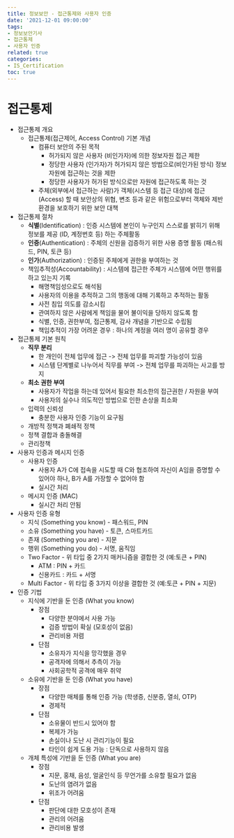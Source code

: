 ```yaml
---
title: 정보보안 - 접근통제와 사용자 인증
date: '2021-12-01 09:00:00'
tags:
- 정보보안기사
- 접근통제
- 사용자 인증
related: true
categories:
- IS_Certification
toc: true
---
```


# 접근통제
- 접근통제 개요
    + 접근통제(접근제어, Access Control) 기본 개념
        * 컴퓨터 보안의 주된 목적
            - 허가되지 않은 사용자 (비인가자)에 의한 정보자원 접근 제한
            - 정당한 사용자 (인가자)가 허가되지 않은 방법으로(비인가된 방식) 정보자원에 접근하는 것을 제한
            - 정당한 사용자가 허가된 방식으로만 자원에 접근하도록 하는 것
        * 주체(외부에서 접근하는 사람)가 객체(시스템 등 접근 대상)에 접근(Access) 할 때 보안상의 위협, 변조 등과 같은 위험으로부터 객체와 제반 환경을 보호하기 위한 보안 대책
- 접근통제 절차
    + **식별**(Identification) : 인증 시스템에 본인이 누구인지 스스로를 밝히기 위해 정보를 제공 (ID, 계정번호 등) 하는 주체활동
    + **인증**(Authentication) : 주체의 신원을 검증하기 위한 사용 증명 활동 (패스워드, PIN, 토큰 등)
    + **인가**(Authorization) : 인증된 주체에게 권한을 부여하는 것
    + 책임추적성(Accountability) : 시스템에 접근한 주체가 시스템에 어떤 행위를 하고 있는지 기록
        * 해명책임성으로도 해석됨
        * 사용자의 이용을 추적하고 그의 행동에 대해 기록하고 추적하는 활동
        * 사전 침입 의도를 감소시킴
        * 관여하지 않은 사람에게 책임을 물어 불이익을 당하지 않도록 함
        * 식별, 인증, 권한부여, 접근통제, 감사 개념을 기반으로 수립됨
        * 책임추적이 가장 어려운 경우 : 하나의 계정을 여러 명이 공유할 경우
- 접근통제 기본 원칙
    + **직무 분리**
        * 한 개인이 전체 업무에 접근 -> 전체 업무를 파괴할 가능성이 있음
        * 시스템 단계별로 나누어서 직무를 부여 -> 전체 업무를 파괴하는 사고를 방지
    + **최소 권한 부여**
        * 사용자가 작업을 하는데 있어서 필요한 최소한의 접근권한 / 자원을 부여
        * 사용자의 실수나 의도적인 방법으로 인한 손상을 최소화
    + 입력의 신뢰성
        * 충분한 사용자 인증 기능이 요구됨
    + 개방적 정책과 폐쇄적 정책
    + 정책 결합과 충돌해결
    + 관리정책
- 사용자 인증과 메시지 인증
    + 사용자 인증
        * 사용자 A가 C에 접속을 시도할 때 C와 협조하여 자신이 A임을 증명할 수 있어야 하나, B가 A를 가장할 수 없어야 함
        * 실시간 처리
    + 메시지 인증 (MAC)
        * 실시간 처리 안됨
- 사용자 인증 유형
    + 지식 (Something you know) - 패스워드, PIN
    + 소유 (Something you have) - 토큰, 스마트카드
    + 존재 (Something you are) - 지문
    + 행위 (Something you do) - 서명, 움직임
    + Two Factor - 위 타입 중 2가지 매커니즘을 결합한 것 (예:토큰 + PIN)
        * ATM : PIN + 카드
        * 신용카드 : 카드 + 서명
    + Multi Factor - 위 타입 중 3가지 이상을 결합한 것 (예:토큰 + PIN + 지문)
- 인증 기법
    + 지식에 기반을 둔 인증 (What you know)
        * 장점
            - 다양한 분야에서 사용 가능
            - 검증 방법이 확실 (모호성이 없음)
            - 관리비용 저렴
        * 단점
            - 소유자가 지식을 망각했을 경우
            - 공격자에 의해서 추측이 가능
            - 사회공학적 공격에 매우 취약
    + 소유에 기반을 둔 인증 (What you have)
        * 장점
            - 다양한 매체를 통해 인증 가능 (학생증, 신분증, 열쇠, OTP)
            - 경제적
        * 단점
            - 소유물이 반드시 있어야 함
            - 복제가 가능
            - 손실이나 도난 시 관리기능이 필요
            - 타인이 쉽게 도용 가능 : 단독으로 사용하지 않음
    + 개체 특성에 기반을 둔 인증 (What you are)
        * 장점
            - 지문, 홍채, 음성, 얼굴인식 등 무언가를 소유할 필요가 없음
            - 도난의 염려가 없음
            - 위조가 어려움
        * 단점
            - 판단에 대한 모호성이 존재
            - 관리의 어려움
            - 관리비용 발생